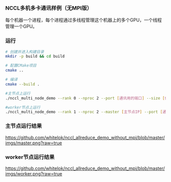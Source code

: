 ### NCCL多机多卡通讯样例（无MPI版）

每个机器一个进程，每个进程通过多线程管理这个机器上的多个GPU，一个线程管理一个GPU。

### 运行

```bash
# 创建并进入构建目录
mkdir -p build && cd build

# 配置CMake项目
cmake ..

# 编译
cmake --build .

#主节点上运行
./nccl_multi_node_demo --rank 0 --nproc 2 --port [通讯用的端口] --size [传输的数据大小]

#worker节点上运行
./nccl_multi_node_demo --rank 1 --nproc 2 --master [主节点IP] --port [通讯用的端口] --size [传输的数据大小]
```

### 主节点运行结果

https://github.com/whitelok/nccl_allreduce_demo_without_mpi/blob/master/imgs/master.png?raw=true

### worker节点运行结果

https://github.com/whitelok/nccl_allreduce_demo_without_mpi/blob/master/imgs/worker.png?raw=true